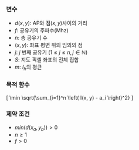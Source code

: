 ### 변수
- $d(x, y)$: AP와 점$(x, y)$사이의 거리  
- $f$: 공유기의 주파수(Mhz)  
- $n$: 총 공유기 수  
- $(x,y)$: 좌표 평면 위의 임의의 점  
- $j$: $j$ 번째 공유기 $(1\leq j\leq n,\,j\in\mathbb{N})$  
- $S$: 지도 픽셀 좌표의 전체 집합  
- $m$: $I_h$의 평균  

### 목적 함수
\[
\min \sqrt{\sum_{i=1}^n \left( I(x, y) - a_i \right)^2}
\]

### 제약 조건
- $min{(d(x_a, y_b))} > 0$  
- $n\ge  1$  
- $f\gt 0$  
